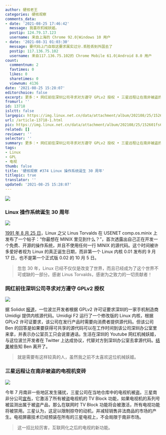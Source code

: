 ```yaml
---
author: 硬核老王
categories: 硬核观察
comments_data:
- date: '2021-08-25 17:46:42'
  message: 我喜欢机械妖姬。
  postip: 124.79.17.123
  username: 来自上海的 Chrome 92.0|Windows 10 用户
- date: '2021-08-31 01:03:30'
  message: 要代码上门自取这要求属实过分.丢脸丢到外国去了
  postip: 117.136.75.102
  username: 来自117.136.75.102的 Chrome Mobile 61.0|Android 8.0 用户
count:
  commentnum: 2
  favtimes: 0
  likes: 0
  sharetimes: 0
  viewnum: 4136
date: '2021-08-25 15:28:07'
editorchoice: false
excerpt: 更多：• 网红前往深圳公司寻求对方遵守 GPLv2 授权 • 三星远程让在南非被盗的电视机变砖
fromurl: ''
id: 13718
islctt: false
largepic: https://img.linux.net.cn/data/attachment/album/202108/25/152601fs67semx1m6xfxx7.jpg
url: /article-13718-1.html
pic: https://img.linux.net.cn/data/attachment/album/202108/25/152601fs67semx1m6xfxx7.jpg.thumb.jpg
related: []
reviewer: ''
selector: ''
summary: 更多：• 网红前往深圳公司寻求对方遵守 GPLv2 授权 • 三星远程让在南非被盗的电视机变砖
tags:
- Linux
- GPL
- 电视
thumb: false
title: '硬核观察 #374 Linux 操作系统诞生 30 周年'
titlepic: true
translator: ''
updated: '2021-08-25 15:28:07'
---
```


![](https://img.linux.net.cn/data/attachment/album/202108/25/152601fs67semx1m6xfxx7.jpg)


### Linux 操作系统诞生 30 周年


![](https://img.linux.net.cn/data/attachment/album/202108/25/152601md9jbdd5mxr7yyq1.jpg)


[1991 年 8 月 25 日](https://en.wikipedia.org/wiki/Linux_kernel)，Linux 之父 Linus Torvalds 在 USENET comp.os.minix 上发布了一个帖子：“你最想在 MINIX 里见到什么？”，首次透露出自己正在开发一个免费、开源的操作系统，并且不使用任何一行 MINIX 的源代码。这个时间被许多爱好者视为 Linux 的真正诞生日期，而非第一个 Linux 内核 0.01 发布的 9 月 17 日，也不是第一个正式版 0.02 的 10 月 5 日。



> 
> 忽忽 30 年，Linux 已经不仅仅是改变了世界，而且已经成为了这个世界不可或缺的一部分。感谢 Linus Torvalds，感谢为之致力的一切贡献者！
> 
> 
> 


### 网红前往深圳公司寻求对方遵守 GPLv2 授权


![](https://img.linux.net.cn/data/attachment/album/202108/25/152621wy85b8n51m3w586m.jpg)


据 Solidot [报道](https://www.solidot.org/story?sid=68656)，一位波兰开发者根据 GPLv2 许可证要求深圳的一家手机制造商 Umidigi 提供内核源代码。Umidigi F2 运行了一个修改版的 Linux 内核，根据 GPLv2 许可证要求，该公司在发行产品时需要向消费者提供源代码。但该公司 Ben 的回答是如果要获得可共享的源代码可以在工作时间到该公司深圳办公室里来拿，并表示办公室员工只会说普通话。生活在深圳的 Youtube 网红机械妖姬，与这位波兰开发者在 Twitter 上达成协议，代替对方到深圳办公室去拿源代码。[结果](https://twitter.com/RealSexyCyborg/status/1428706989274583049)被告知 Ben 离开了。



> 
> 就是需要有这样较真的人，虽然我之前不太喜欢这位机械妖姬。
> 
> 
> 


### 三星远程让在南非被盗的电视机变砖


![](https://img.linux.net.cn/data/attachment/album/202108/25/152633b3usdm4cfma0uuuz.jpg)


今年 7 月南非一些地区发生骚扰，三星公司在当地仓库中的电视机被盗。三星南非分公司[宣布](https://teeveetee.blogspot.com/2021/08/samsung-south-africa-activates-tv-block.html)，它激活了所有被盗电视机的 TV Block 功能，如果电视机的系列号被监测出属于被盗产品，那么在联网时 TV Block 功能将会被激活，所有电视功能将被禁用。三星认为，这足以限制掠夺的动机，并减轻销售非法商品的市场的产生。电视屏蔽技术已经预装在所有的三星电视上，不会局限于南非市场。



> 
> 这一招比较厉害，互联网化之后的电视的新功能。
> 
> 
>